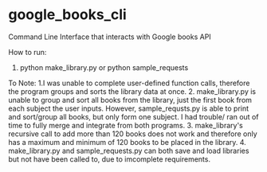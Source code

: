 # google_books_cli
Command Line Interface that interacts with Google books API

How to run:
1. python make_library.py  or python sample_requests

To Note:
1.I was unable to complete user-defined function calls, therefore the program groups and sorts the library data at once.
2. make_library.py is unable to group and sort all books from the library, just the first  book from each subject the user inputs. However, sample_requsts.py is able to print and sort/group all books, but only form one subject. I had trouble/ ran out of time to fully merge and integrate from both programs.
3. make_library's recursive call to add more than 120 books does not work and therefore only has a maximum and minimum of 120 books to be placed in the library.
4. make_library.py and sample_requests.py can both save and load libraries but not have been called to, due to imcomplete requirements.
